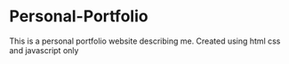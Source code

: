 # Personal-Portfolio
This is a personal portfolio website describing me. Created using html css and javascript only
